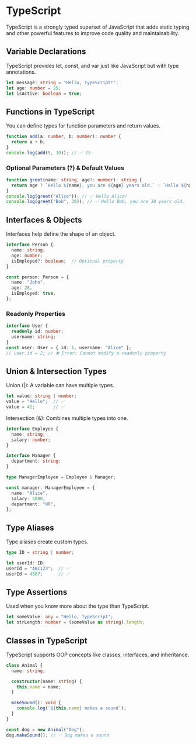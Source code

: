# TypeScript

TypeScript is a strongly typed superset of JavaScript that adds static typing and other powerful features to improve code quality and maintainability.

## Variable Declarations

TypeScript provides let, const, and var just like JavaScript but with type annotations.

```ts
let message: string = "Hello, TypeScript!";
let age: number = 25;
let isActive: boolean = true;
```

## Functions in TypeScript

You can define types for function parameters and return values.

```ts
function add(a: number, b: number): number {
  return a + b;
}
console.log(add(5, 10)); // ✅ 15
```

### Optional Parameters (?) & Default Values

```ts
function greet(name: string, age?: number): string {
  return age ? `Hello ${name}, you are ${age} years old.` : `Hello ${name}!`;
}
console.log(greet("Alice")); // ✅ Hello Alice!
console.log(greet("Bob", 30)); // ✅ Hello Bob, you are 30 years old.
```

## Interfaces & Objects

Interfaces help define the shape of an object.

```ts
interface Person {
  name: string;
  age: number;
  isEmployed?: boolean;  // Optional property
}

const person: Person = {
  name: "John",
  age: 28,
  isEmployed: true,
};
```

### Readonly Properties

```ts
interface User {
  readonly id: number;
  username: string;
}
const user: User = { id: 1, username: "Alice" };
// user.id = 2; // ❌ Error: Cannot modify a readonly property
```

## Union & Intersection Types

Union (|): A variable can have multiple types.

```ts
let value: string | number;
value = "Hello";  // ✅
value = 42;       // ✅
```

Intersection (&): Combines multiple types into one.

```ts
interface Employee {
  name: string;
  salary: number;
}

interface Manager {
  department: string;
}

type ManagerEmployee = Employee & Manager;

const manager: ManagerEmployee = {
  name: "Alice",
  salary: 5000,
  department: "HR",
};
```

## Type Aliases

Type aliases create custom types.

```ts
type ID = string | number;

let userId: ID;
userId = "ABC123";  // ✅
userId = 4567;      // ✅
```

## Type Assertions

Used when you know more about the type than TypeScript.

```ts
let someValue: any = "Hello, TypeScript";
let strLength: number = (someValue as string).length;
```

## Classes in TypeScript

TypeScript supports OOP concepts like classes, interfaces, and inheritance.

```ts
class Animal {
  name: string;

  constructor(name: string) {
    this.name = name;
  }

  makeSound(): void {
    console.log(`${this.name} makes a sound`);
  }
}

const dog = new Animal("Dog");
dog.makeSound(); // ✅ Dog makes a sound
```


